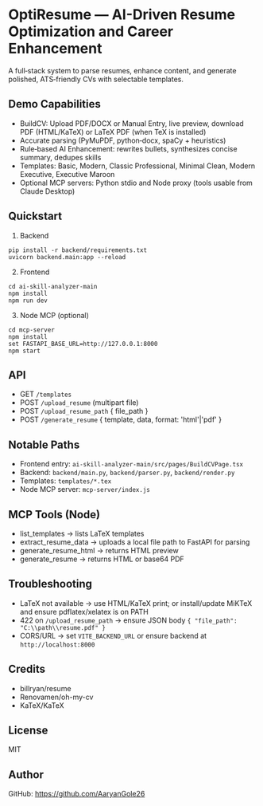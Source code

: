 # OptiResume — AI-Driven Resume Optimization and Career Enhancement

A full‑stack system to parse resumes, enhance content, and generate polished, ATS‑friendly CVs with selectable templates.

## Demo Capabilities
- BuildCV: Upload PDF/DOCX or Manual Entry, live preview, download PDF (HTML/KaTeX) or LaTeX PDF (when TeX is installed)
- Accurate parsing (PyMuPDF, python‑docx, spaCy + heuristics)
- Rule‑based AI Enhancement: rewrites bullets, synthesizes concise summary, dedupes skills
- Templates: Basic, Modern, Classic Professional, Minimal Clean, Modern Executive, Executive Maroon
- Optional MCP servers: Python stdio and Node proxy (tools usable from Claude Desktop)

## Quickstart
1) Backend
```
pip install -r backend/requirements.txt
uvicorn backend.main:app --reload
```
2) Frontend
```
cd ai-skill-analyzer-main
npm install
npm run dev
```
3) Node MCP (optional)
```
cd mcp-server
npm install
set FASTAPI_BASE_URL=http://127.0.0.1:8000
npm start
```

## API
- GET `/templates`
- POST `/upload_resume` (multipart file)
- POST `/upload_resume_path` { file_path }
- POST `/generate_resume` { template, data, format: 'html'|'pdf' }

## Notable Paths
- Frontend entry: `ai-skill-analyzer-main/src/pages/BuildCVPage.tsx`
- Backend: `backend/main.py`, `backend/parser.py`, `backend/render.py`
- Templates: `templates/*.tex`
- Node MCP server: `mcp-server/index.js`

## MCP Tools (Node)
- list_templates → lists LaTeX templates
- extract_resume_data → uploads a local file path to FastAPI for parsing
- generate_resume_html → returns HTML preview
- generate_resume → returns HTML or base64 PDF

## Troubleshooting
- LaTeX not available → use HTML/KaTeX print; or install/update MiKTeX and ensure pdflatex/xelatex is on PATH
- 422 on `/upload_resume_path` → ensure JSON body `{ "file_path": "C:\\path\\resume.pdf" }`
- CORS/URL → set `VITE_BACKEND_URL` or ensure backend at `http://localhost:8000`

## Credits
- billryan/resume
- Renovamen/oh-my-cv
- KaTeX/KaTeX

## License
MIT

## Author
GitHub: https://github.com/AaryanGole26

